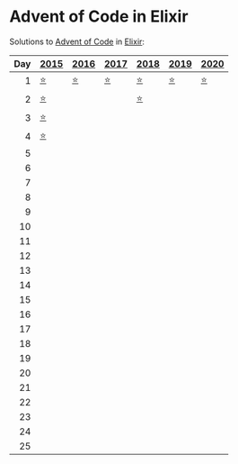 # Advent of Code in Elixir

Solutions to [Advent of Code](https://adventofcode.com/) in [Elixir](https://elixir-lang.org/):

|   Day | [2015](lib/2015)                                         | [2016](lib/2016)                        | [2017](lib/2017)                  | [2018](lib/2018)                              | [2019](lib/2019)                                     | [2020](lib/2020)                |
|------:|:---------------------------------------------------------|:----------------------------------------|:----------------------------------|:----------------------------------------------|:-----------------------------------------------------|:--------------------------------|
|     1 | [⭐](lib/2015/01_not_quite_lisp)                         | [⭐](lib/2016/01_no_time_for_a_taxicab) | [⭐](lib/2017/01_inverse_captcha) | [⭐](lib/2018/01_chronal_calibration)         | [⭐](lib/2019/01_the_tyranny_of_the_rocket_equation) | [⭐](lib/2020/01_report_repair) |
|     2 | [⭐](lib/2015/02_i_was_told_there_would_be_no_math)      |                                         |                                   | [⭐](lib/2018/02_inventory_management_system) |                                                      |                                 |
|     3 | [⭐](lib/2015/03_perfectly_spherical_houses_in_a_vacuum) |                                         |                                   |                                               |                                                      |                                 |
|     4 | [⭐](lib/2015/04_the_ideal_stocking_stuffer)             |                                         |                                   |                                               |                                                      |                                 |
|     5 |                                                          |                                         |                                   |                                               |                                                      |                                 |
|     6 |                                                          |                                         |                                   |                                               |                                                      |                                 |
|     7 |                                                          |                                         |                                   |                                               |                                                      |                                 |
|     8 |                                                          |                                         |                                   |                                               |                                                      |                                 |
|     9 |                                                          |                                         |                                   |                                               |                                                      |                                 |
|    10 |                                                          |                                         |                                   |                                               |                                                      |                                 |
|    11 |                                                          |                                         |                                   |                                               |                                                      |                                 |
|    12 |                                                          |                                         |                                   |                                               |                                                      |                                 |
|    13 |                                                          |                                         |                                   |                                               |                                                      |                                 |
|    14 |                                                          |                                         |                                   |                                               |                                                      |                                 |
|    15 |                                                          |                                         |                                   |                                               |                                                      |                                 |
|    16 |                                                          |                                         |                                   |                                               |                                                      |                                 |
|    17 |                                                          |                                         |                                   |                                               |                                                      |                                 |
|    18 |                                                          |                                         |                                   |                                               |                                                      |                                 |
|    19 |                                                          |                                         |                                   |                                               |                                                      |                                 |
|    20 |                                                          |                                         |                                   |                                               |                                                      |                                 |
|    21 |                                                          |                                         |                                   |                                               |                                                      |                                 |
|    22 |                                                          |                                         |                                   |                                               |                                                      |                                 |
|    23 |                                                          |                                         |                                   |                                               |                                                      |                                 |
|    24 |                                                          |                                         |                                   |                                               |                                                      |                                 |
|    25 |                                                          |                                         |                                   |                                               |                                                      |                                 |
